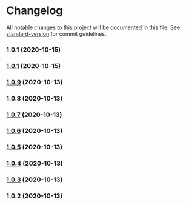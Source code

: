 # Changelog

All notable changes to this project will be documented in this file. See [standard-version](https://github.com/conventional-changelog/standard-version) for commit guidelines.

### 1.0.1 (2020-10-15)

### [1.0.1](https://github.com/idimetrix/logvis/compare/v1.0.9...v1.0.1) (2020-10-15)

### [1.0.9](https://github.com/idimetrix/logvis/compare/v1.0.8...v1.0.9) (2020-10-13)

### 1.0.8 (2020-10-13)

### [1.0.7](https://github.com/idimetrix/logvis/compare/v1.0.6...v1.0.7) (2020-10-13)

### [1.0.6](https://github.com/idimetrix/logvis/compare/v1.0.5...v1.0.6) (2020-10-13)

### [1.0.5](https://github.com/idimetrix/logvis/compare/v1.0.4...v1.0.5) (2020-10-13)

### [1.0.4](https://github.com/idimetrix/logvis/compare/v1.0.3...v1.0.4) (2020-10-13)

### [1.0.3](https://github.com/idimetrix/logvis/compare/v1.0.2...v1.0.3) (2020-10-13)

### 1.0.2 (2020-10-13)
